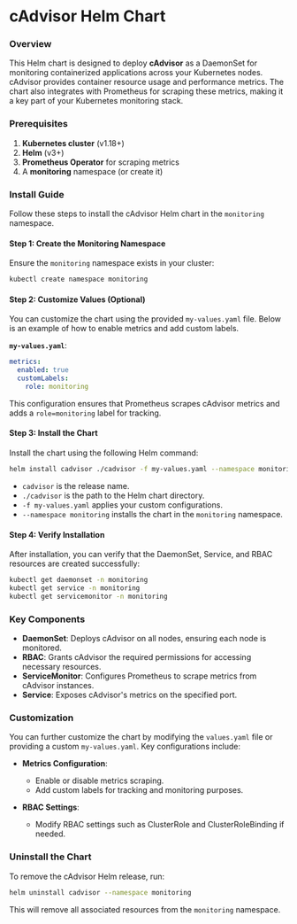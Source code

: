 # cAdvisor Helm Chart

### Overview

This Helm chart is designed to deploy **cAdvisor** as a DaemonSet for monitoring containerized applications across your Kubernetes nodes. cAdvisor provides container resource usage and performance metrics. The chart also integrates with Prometheus for scraping these metrics, making it a key part of your Kubernetes monitoring stack.


### Prerequisites

1. **Kubernetes cluster** (v1.18+)
2. **Helm** (v3+)
3. **Prometheus Operator** for scraping metrics
4. A **monitoring** namespace (or create it)

### Install Guide

Follow these steps to install the cAdvisor Helm chart in the `monitoring` namespace.

#### Step 1: Create the Monitoring Namespace

Ensure the `monitoring` namespace exists in your cluster:

```bash
kubectl create namespace monitoring
```

#### Step 2: Customize Values (Optional)

You can customize the chart using the provided `my-values.yaml` file. Below is an example of how to enable metrics and add custom labels.

**`my-values.yaml`**:
```yaml
metrics:
  enabled: true
  customLabels:
    role: monitoring
```

This configuration ensures that Prometheus scrapes cAdvisor metrics and adds a `role=monitoring` label for tracking.

#### Step 3: Install the Chart

Install the chart using the following Helm command:

```bash
helm install cadvisor ./cadvisor -f my-values.yaml --namespace monitoring
```

- `cadvisor` is the release name.
- `./cadvisor` is the path to the Helm chart directory.
- `-f my-values.yaml` applies your custom configurations.
- `--namespace monitoring` installs the chart in the `monitoring` namespace.

#### Step 4: Verify Installation

After installation, you can verify that the DaemonSet, Service, and RBAC resources are created successfully:

```bash
kubectl get daemonset -n monitoring
kubectl get service -n monitoring
kubectl get servicemonitor -n monitoring
```

### Key Components

- **DaemonSet**: Deploys cAdvisor on all nodes, ensuring each node is monitored.
- **RBAC**: Grants cAdvisor the required permissions for accessing necessary resources.
- **ServiceMonitor**: Configures Prometheus to scrape metrics from cAdvisor instances.
- **Service**: Exposes cAdvisor's metrics on the specified port.

### Customization

You can further customize the chart by modifying the `values.yaml` file or providing a custom `my-values.yaml`. Key configurations include:

- **Metrics Configuration**:
  - Enable or disable metrics scraping.
  - Add custom labels for tracking and monitoring purposes.

- **RBAC Settings**:
  - Modify RBAC settings such as ClusterRole and ClusterRoleBinding if needed.

### Uninstall the Chart

To remove the cAdvisor Helm release, run:

```bash
helm uninstall cadvisor --namespace monitoring
```

This will remove all associated resources from the `monitoring` namespace.




